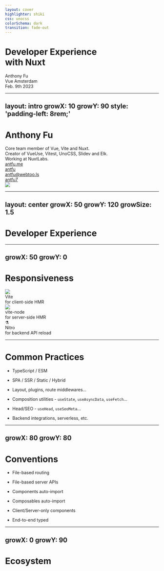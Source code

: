 ```yaml
---
layout: cover
highlighter: shiki
css: unocss
colorSchema: dark
transition: fade-out
---
```


<h1 flex="~ col">
<div>Developer Experience</div>
<div flex="~ gap3" items-center>with <span inline-block i-logos-nuxt-icon text-1.2em mb-2/> <b font-bold>Nuxt</b></div>
</h1>

<div uppercase text-sm tracking-widest>
Anthony Fu
</div>

<div abs-br mx-10 my-12 flex="~ col" text-sm text-right>
  <div>Vue Amsterdam</div>
  <div text-sm opacity-50>Feb. 9th 2023</div>
</div>

---
layout: intro
growX: 10
growY: 90
style: 'padding-left: 8rem;'
---

# Anthony Fu

<div class="leading-10 opacity-80">
Core team member of Vue, Vite and Nuxt.<br>
Creator of VueUse, Vitest, UnoCSS, Slidev and Elk.<br>
Working at NuxtLabs.<br>
</div>

<div my-10 w-min flex="~ gap-1" items-center justify-center>
  <div i-ri-user-3-line op50 ma text-xl/>
  <div><a href="https://antfu.me" target="_blank" class="border-none! font-300">antfu.me</a></div>
  <div i-ri-github-line op50 ma text-xl ml4/>
  <div><a href="https://github.com/antfu" target="_blank" class="border-none! font-300">antfu</a></div>
  <div i-ri-mastodon-line op50 ma text-xl ml4/>
  <div><a href="https://m.webtoo.ls/@antfu" target="_blank" class="border-none! font-300">antfu@webtoo.ls</a></div>
  <div i-ri-twitter-line op50 ma text-xl ml4/>
  <div><a href="https://twitter.com/antfu7" target="_blank" class="border-none! font-300">antfu7</a></div>
</div>

<img src="https://antfu.me/avatar.png" rounded-full w-35 abs-tr mt-32 mr-40/>

<div flex="~ gap2">

</div>

<!--

-->

---
layout: center
growX: 50
growY: 120
growSize: 1.5
---

# Developer Experience

<!--
Let's start by talking about Developer Experience. These years we have heard about Developer Experience more and more often. Frameworks have put a lot of effort into improving Developer Experience, to make our work more efficient and productive, and of course, a better experience. Here I'd like to divide the big concept into different parts and see what we have done to really make a difference from a framework's perspective.
-->

---
growX: 50
growY: 0
---

# Responsiveness

<div flex="~" justify-evenly items-center h-90>
<v-clicks>

<div flex="~ col" items-center>
<img w-20 mb6 src="/vite.svg">
<div text-2xl>Vite</div>
<div text-base op50>for client-side HMR</div>
</div>

<div flex="~ col" items-center>
<img w-20 mb6 src="/vite-node.svg">
<div text-2xl>vite-node</div>
<div text-base op50>for server-side HMR</div>
</div>

<div flex="~ col" items-center>
<div text-4.6rem>⚗️</div>
<div text-2xl>Nitro</div>
<div text-base op50>for backend API reload</div>
</div>

</v-clicks>
</div>

<!--
The first thing I am going to pick is "Responsiveness".

In Nuxt 3, we switched our default bundler to Vite, the tool well-known for its instant hot module replacement, or so call HMR. It allows you to see the change from your code to the app in nearly no time, and creates a great workflow and feedback loop.

On the server-side rendering, we use `vite-node`, the same engine that powers Vitest, to do the HMR on the server-side.

And finally, we introduced Nitro along with Nuxt 3, apart from many awesome features it provides, it also offers hot reload for server APIs on dev time. Remember the time you need to restart your node process every time you change to your backend API? It's no longer the case with Nitro!

Combining all these tools, we are able to make your app reactive for any changes you make, no matter whether it's client code, ssr, or server-side APIs.
-->

---

# Common Practices

<v-clicks>

- TypeScript / ESM

- SPA / SSR / Static / Hybrid
- Layout, plugins, route middlewares...
- Composition utilities - `useState`, `useAsyncData`, `useFetch`...
- Head/SEO - `useHead`, `useSeoMeta`...
- Backend integrations, serverless, etc.

</v-clicks>

<!--
As a framework, Nuxt offers common practices built-in. 

TypeScript and ESM are supported out-of-box, thanks to Vite.

Nuxt also makes it simple to build single-page application, server-side rendering, static site generation, or hybrid them per routes - using the same codebase isomorphically without any explicit setup.

Then we provided the layout system, plugins, route middlewares, etc., to make the app creation easier and your codebase better organized. 

On top of that, we also provided a few composable utilities like `useState` and `useAsyncData`, and SEO utilities like `useHead` and `useSeoMeta` to make states accessible across the server and client sides. 

Not to mention we also have one of the best backend integrations. With Nitro, you can deploy your Nuxt app to any hosting service like Vercel, Netlify, Cloudflare, etc., with zero-config!

All of these features are trying to provide the common practice and sensiable defaults that you might need, out-of-box. And save you time going down the rabbit hole configuring them.
-->

---
growX: 80
growY: 80
---

# Conventions

<v-clicks>

- File-based routing

- File-based server APIs

- Components auto-import

- Composables auto-import

- Client/Server-only components

- End-to-end typed

</v-clicks>

<!--
And then to the cool part, we also introduced some conventions. 

The first one is file-based routing, which allows you to have a multi-page app by simply creating the Vue component with the same structure in the filesystem. 

Similarly, with the power of Nitro, we also have file-based server APIs, where you can create your serverless APIs in the same way as routing. 

Then we add components auto-imports, components under the components folder will be directly available in any Vue file with the same name as their file name. And also, they will are code-splitted well. 

And in Nuxt 3, we introduced compostables auto-import. It means you no longer need to type `import { ref } from 'vue'` in every component. APIs from Vue are directly available to you. 3rd party modules could also provide their custom composables to be auto-imported, and the same works for your local composables.

We also introduced client and server-only components. Making it easy, you can directly do it by adding `.client` and `.server` at the end of your component filename.

And finally, all those conventions are fully typed. You can even have type autocomplete when doing route navigation or fetching data from the APIs.

Conventions are introduced to greatly reduce the boilerplates you need to write and avoid duplications in your codebase. Which I see have significant benefits to boost your productivity.
-->

---
growX: 0
growY: 90
---

# Ecosystem

<iframe v-click src="https://nuxt.com/modules?sortBy=downloads&version=3.x" 
  onload="this.style.visibility = 'visible';" 
  scale-50 origin-top-right absolute right-0 top-0 bottom-0 w="140%" h="200%" 
  style="mix-blend-mode: lighten;filter:contrast(1.15);visibility:hidden;"
/>


<v-clicks>

- Modules

- Effortless integrations

</v-clicks>

<!--
When it comes to the ecosystem, Nuxt has a large community to build modules around it. Look at these on our site, we have hundreds of high-quality modules for you to pick from, and all of them here are available to Nuxt 3. With modules, getting integrations for features you want is effortless. And they are taking care of the details and best practices for you.
-->

---
growX: 0
growY: 50
---

# One problem <span v-click> - Transparency</span>

<v-clicks>

- Abstraction creates burden to understand

- Conventions can be implicit

- Can be hard to debug

</v-clicks>

<!--
So, with so many great features we would have from a framework, there is, unfortunately, one problem - Transparency.

This might be considered a trade-off of having a framework or actually any tools. Every time we build some cool new features, we add a bit of abstraction to the framework. The abstraction is indeed a great thing to hide some implementation complexity from the users, but it sometimes could also create some extra burden for users to understand. And the conventions could sometimes lead to implicitness, where it's not clear where a component is from, or who is using a certain component, etc. And of course, sometimes it can make things hard to debug.

So how can we improve this?
-->

---
growX: 0
growY: -30
growFollow: false
---

# vite-plugin-inspect
Inspect your Vite intermediate states

<iframe v-click src="/__inspect/" border-t border-gray:15 scale-75 origin-bottom-left absolute left-0 bottom-0 w="134%" h="102%" style="mix-blend-mode: lighten;filter: contrast(1.15);" />

<!--
To solve the same issue I had in Vite. I made the package called `vite-plugin-inspect`. It provides a UI for you to inspect the intermediated state of each plugin transformation of Vite. This makes the Vite pipeline transparent, and you can see how your code has been transformed step by step. If there is anything goes wrong, you can spot which plugin is causing that. (Demo a bit)

Since `vite-plugin-inspect` is for Vite, it can actually work with any framework or tools built on top of Vite, including Nuxt. However, because Vite is framework agnostic, the inspect feature is relatively low-level. It can be helpful in some cases, but it can also be quite limited.
-->

---
layout: center
growX: 20
growY: 0
---

# One step further

<!--
So, by having the context of Nuxt, let's take one step forward -
-->

---
layout: 'center'
class: 'text-center'
growX: 50
growY: 10
---

<div v-click transition-all duration-500 :class="$slidev.nav.clicks === 0 ? 'op0' : $slidev.nav.clicks > 1 ? 'op50 text-2xl' : 'translate-y-10 text-4xl'">Introducing</div>

<div class="nuxt-devtools-logo" v-click>
  <NuxtDevTools h-20/>
</div>

---

<div ml-14 text-lg op50 mb--4>The vision of</div>
<h1><NuxtDevTools h-15/></h1>

<div text-2xl>
<v-clicks>

- Enhance your DX with Nuxt

- Transparency for conventions

- Performance & analysis

- Interactive & playful

- Personalized documentations


</v-clicks>
</div>

<!--
Nuxt DevTools is a set of visual tools that help you to know your app better. It will enhance your overall developer experience with Nuxt. Providing more transparency to the conventions. We also wish it to be able to help you monitor the performance and find the bottleneck. It should be interactive and playful, and it would be great if it could be personalized documentation when you need it.

So that's the plan. And it's indeed a big plan to achieve. Today I am going to showcase to you a bit preview of the things we have been working on.
-->

---
layout: center
class: text-center
growX: 50
growY: 50
growSize: 0.4
---

<h1>Demo time!</h1>

<!--
Let's go demo time!
-->

---
layout: iframe
url: http://localhost:5314/
scale: 0.5
growFollow: false
---



<!--
So, here is a dev server of Elk, a Mastodon client built with Nuxt. Daniel already gave a great explanation in his talk. With Nuxt DevTools enabled, here we have a small Nuxt icon on the bottom to open up the DevTools. Click it we see it pop up on a panel right inside our app. Just be aware that this is a very early preview, we have quite a lot of features are not yet been implemented and many things might be changed.

Let's get started. First, we will see a quick overview of your app, like which version you are using, and how many pages, components and composables you have. This is a barebone page for now but we will make it better.

So let's quickly go through the features we have.

=

The first tab we have pages, here you can see your current route of your app, and all the routes available. You can quickly navigate between pages by simply clicking them. You can also use the text box to see how the route is matched. When it's orange, it means you don't have a page for that route. When it's green, you can navigate to them by pressing enter.

=

Let's go to the next components tabs. Here it lists all the components you have in your app, and either they are from the user components, registered at runtime, from Nuxt, or from 3rd-party libraries. You can search from them, can click to go the source file in your editor.

You can also see the components graph by clicking the button here. You see Elk is indeed a complex project that has a lot of components. You can click one component and filter the graph to see how this component is using the others.

Nuxt DevTools also integrated components inspector, where you can click the arrow button here and goes to your app, to know where an element is from. Click it, it will open the source code to the exact line of that component.

=

Then we have imports tabs to show all the auto-imported entries you have from different sources. For example, here you can see VueUse offers many functions and we are using some of them. Click into, you will see a short description of what it does, and a link to the documentation page of that specific function, and how many files are referencing it.

=

Go to the modules tab, you will see the modules you have installed. With their informations and links to the documentation. In the future, we plan to have some nice UI for you to install or even manage your modules with one-click.

=

Here we have all the plugins executed in order. This page is working in progress.

=

Then we have runtime configs and payload. Where you can see the data you have from `useRuntimeConfig()`, or the state you have from `useState()`, `useAsyncData()` etc. And they are reactive and editable. You can change the color mode by editing this here.

=

We have a hooks tab, to show you how Nuxt hooks been executed in both client side and server side, and how much time they cost. This could be helpful to find the bottleneck of your app or even help us to find bugs in Nuxt core.

=

Then we have virtual files from Nitro, the generated-code to support Nuxt's convention. This is a bit advanced mostly for module authors.

=

And if you are already using vite-plugin-inspect, here for sure we have it built-in as well!

=

Alright, so that's the feature we had for Nuxt DevTools right now. We hope you like them.
-->

---
layout: center
class: text-center
growX: 50
growY: 0
---

# One more thing!

---
layout: iframe
url: http://localhost:5314/
scale: 0.5
growFollow: false
---



<!--
Nuxt DevTools is also designed to be flexible and extensible. That means modules can actually contribute to DevTools to present interactive information for their integrations. Here let me show you a few modules that support Nuxt DevTools right now.

The first one is VS Code, let's click the "Start" button first. Thanks to VS Code Server, we are able to embed a fully featured VS Code into the DevTools, where you can sync with your vscode settings as your local, and all the extensions are available. With this, you are now able to edit your file without even leaving your app, for example, let's change the title of Elk (edit NavTitle.vue). You see, it's instant! You can also close the DevTools and open it back at any time.

Let's go to the next one. When you have the VueUse module installed, the module will contribute a new tab to the DevTools, and this shows all functions of VueUse with instant search.

Similarly, we also have UnoCSS inspector, where you can see how each file uses the atomic CSS, and how CSS is generated.

And finally, with the `nuxt-vitest` module, that Daniel and I have been working on recently, allows you to run your tests alongside your dev server, using the exact same pipeline as your Nuxt app. Whenever you update your file, the test will automatically reruns so you can see the client get updated and the test result at the same time!

This is only something we have right now as a MVP. We see great potential on this and it would be hard to imagine how it would end up being. We would like to invite you to join us for brainstorming and bringing an even better developer experience to Nuxt.
-->

---
layout: center
class: text-center
growX: 10
growY: 90
---

# Open Sourced

<Repo name="nuxt/devtools" />

<!--
And so, the preview of Nuxt DevTools is open-sourced, right now! You can give it a star at github.com/nuxt/devtools and find the instructions there for trying it in your Nuxt apps.
-->


---
layout: center
class: text-center
growX: 50
growY: -20
---

<pre text-3xl flex font-mono class="select-none!">
<span text-gray:50>npx </span>
<span text-green>nuxi</span>
<span text-gray:50>@latest </span>
<span text-transparent bg-clip-text bg-gradient-to-r from-green-400 via-teal-400 to-blue-500>devtools enable</span>
</pre>

---
layout: intro
class: text-center pb-5
growX: 50
growY: 120
---

# Thank You!

Slides on [antfu.me](https://antfu.me)

<!--
That's all for my talk. The slides can be found on my website. Thank you!
-->
